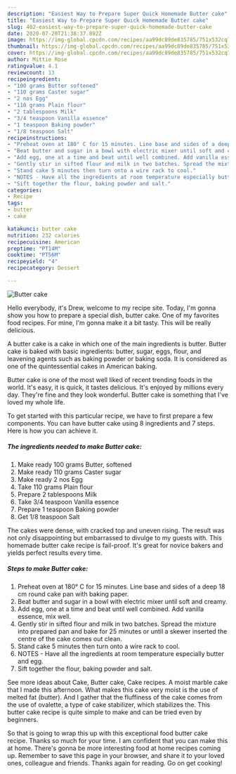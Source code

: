 ```yaml
---
description: "Easiest Way to Prepare Super Quick Homemade Butter cake"
title: "Easiest Way to Prepare Super Quick Homemade Butter cake"
slug: 402-easiest-way-to-prepare-super-quick-homemade-butter-cake
date: 2020-07-20T21:38:37.892Z
image: https://img-global.cpcdn.com/recipes/aa99dc89de835785/751x532cq70/butter-cake-recipe-main-photo.jpg
thumbnail: https://img-global.cpcdn.com/recipes/aa99dc89de835785/751x532cq70/butter-cake-recipe-main-photo.jpg
cover: https://img-global.cpcdn.com/recipes/aa99dc89de835785/751x532cq70/butter-cake-recipe-main-photo.jpg
author: Mittie Rose
ratingvalue: 4.1
reviewcount: 13
recipeingredient:
- "100 grams Butter softened"
- "110 grams Caster sugar"
- "2 nos Egg"
- "110 grams Plain flour"
- "2 tablespoons Milk"
- "3/4 teaspoon Vanilla essence"
- "1 teaspoon Baking powder"
- "1/8 teaspoon Salt"
recipeinstructions:
- "Preheat oven at 180° C for 15 minutes. Line base and sides of a deep 18 cm round cake pan with baking paper."
- "Beat butter and sugar in a bowl with electric mixer until soft and creamy."
- "Add egg, one at a time and beat until well combined. Add vanilla essence, mix well."
- "Gently stir in sifted flour and milk in two batches. Spread the mixture into prepared pan and bake for 25 minutes or until a skewer inserted the centre of the cake comes out clean."
- "Stand cake 5 minutes then turn onto a wire rack to cool."
- "NOTES - Have all the ingredients at room temperature especially butter and egg."
- "Sift together the flour, baking powder and salt."
categories:
- Recipe
tags:
- butter
- cake

katakunci: butter cake 
nutrition: 232 calories
recipecuisine: American
preptime: "PT14M"
cooktime: "PT56M"
recipeyield: "4"
recipecategory: Dessert

---
```



![Butter cake](https://img-global.cpcdn.com/recipes/aa99dc89de835785/751x532cq70/butter-cake-recipe-main-photo.jpg)

Hello everybody, it's Drew, welcome to my recipe site. Today, I'm gonna show you how to prepare a special dish, butter cake. One of my favorites food recipes. For mine, I'm gonna make it a bit tasty. This will be really delicious.

A butter cake is a cake in which one of the main ingredients is butter. Butter cake is baked with basic ingredients: butter, sugar, eggs, flour, and leavening agents such as baking powder or baking soda. It is considered as one of the quintessential cakes in American baking.

Butter cake is one of the most well liked of recent trending foods in the world. It's easy, it is quick, it tastes delicious. It's enjoyed by millions every day. They're fine and they look wonderful. Butter cake is something that I've loved my whole life.


To get started with this particular recipe, we have to first prepare a few components. You can have butter cake using 8 ingredients and 7 steps. Here is how you can achieve it.

<!--inarticleads1-->

##### The ingredients needed to make Butter cake:

1. Make ready 100 grams Butter, softened
1. Make ready 110 grams Caster sugar
1. Make ready 2 nos Egg
1. Take 110 grams Plain flour
1. Prepare 2 tablespoons Milk
1. Take 3/4 teaspoon Vanilla essence
1. Prepare 1 teaspoon Baking powder
1. Get 1/8 teaspoon Salt


The cakes were dense, with cracked top and uneven rising. The result was not only disappointing but embarrassed to divulge to my guests with. This homemade butter cake recipe is fail-proof. It&#39;s great for novice bakers and yields perfect results every time. 

<!--inarticleads2-->

##### Steps to make Butter cake:

1. Preheat oven at 180° C for 15 minutes. Line base and sides of a deep 18 cm round cake pan with baking paper.
1. Beat butter and sugar in a bowl with electric mixer until soft and creamy.
1. Add egg, one at a time and beat until well combined. Add vanilla essence, mix well.
1. Gently stir in sifted flour and milk in two batches. Spread the mixture into prepared pan and bake for 25 minutes or until a skewer inserted the centre of the cake comes out clean.
1. Stand cake 5 minutes then turn onto a wire rack to cool.
1. NOTES - Have all the ingredients at room temperature especially butter and egg.
1. Sift together the flour, baking powder and salt.


See more ideas about Cake, Butter cake, Cake recipes. A moist marble cake that I made this afternoon. What makes this cake very moist is the use of melted fat (butter). And I gather that the fluffiness of the cake comes from the use of ovalette, a type of cake stabilizer, which stabilizes the. This butter cake recipe is quite simple to make and can be tried even by beginners. 

So that is going to wrap this up with this exceptional food butter cake recipe. Thanks so much for your time. I am confident that you can make this at home. There's gonna be more interesting food at home recipes coming up. Remember to save this page in your browser, and share it to your loved ones, colleague and friends. Thanks again for reading. Go on get cooking!
